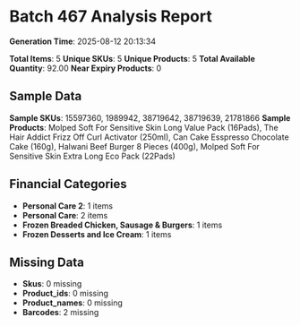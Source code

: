 # Batch 467 Analysis Report

**Generation Time**: 2025-08-12 20:13:34

**Total Items**: 5
**Unique SKUs**: 5
**Unique Products**: 5
**Total Available Quantity**: 92.00
**Near Expiry Products**: 0

## Sample Data
**Sample SKUs**: 15597360, 1989942, 38719642, 38719639, 21781866
**Sample Products**: Molped Soft For Sensitive Skin Long Value Pack (16Pads), The Hair Addict Frizz Off Curl Activator (250ml), Can Cake Esspresso Chocolate Cake (160g), Halwani Beef Burger 8 Pieces (400g), Molped Soft For Sensitive Skin Extra Long Eco Pack (22Pads)

## Financial Categories
- **Personal Care 2**: 1 items
- **Personal Care**: 2 items
- **Frozen Breaded Chicken, Sausage & Burgers**: 1 items
- **Frozen Desserts and Ice Cream**: 1 items

## Missing Data
- **Skus**: 0 missing
- **Product_ids**: 0 missing
- **Product_names**: 0 missing
- **Barcodes**: 2 missing
